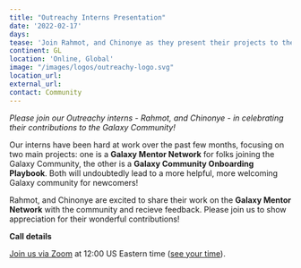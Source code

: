 ```yaml
---
title: "Outreachy Interns Presentation"
date: '2022-02-17'
days: 
tease: 'Join Rahmot, and Chinonye as they present their projects to the community!'
continent: GL
location: 'Online, Global'
image: "/images/logos/outreachy-logo.svg"
location_url:
external_url:
contact: Community
---
```


*Please join our Outreachy interns - Rahmot, and Chinonye - in celebrating their contributions to the Galaxy Community!*

Our interns have been hard at work over the past few months, focusing on two main projects: one is a **Galaxy Mentor Network** for folks joining the Galaxy Community, the other is a **Galaxy Community Onboarding Playbook**. Both will undoubtedly lead to a more helpful, more welcoming Galaxy community for newcomers!

Rahmot, and Chinonye are excited to share their work on the **Galaxy Mentor Network** with the community and recieve feedback. Please join us to show appreciation for their wonderful contributions!


__Call details__

[Join us via Zoom](https://psu.zoom.us/j/97204348990?pwd=THJtb3VzbGpscW1WZU1KRHByT2lQQT09) at 12:00 US Eastern time ([see your time](https://www.timeanddate.com/worldclock/fixedtime.html?msg=Americas+Galaxy+Papercuts+CoFest+Call&iso=20220217T12&p1=3705&ah=1)).
